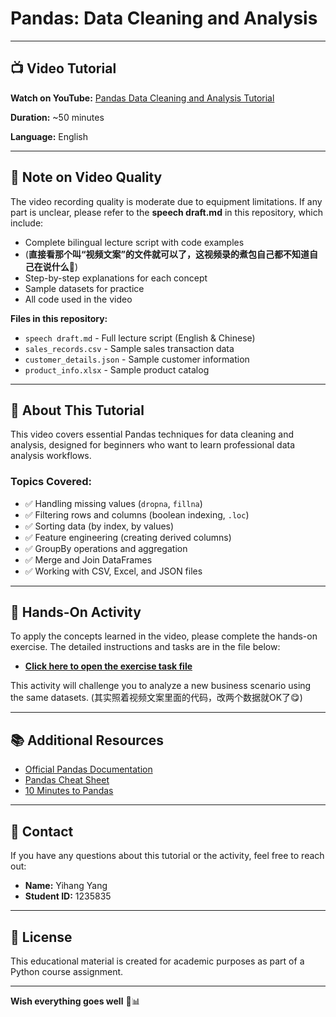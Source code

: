 # Pandas: Data Cleaning and Analysis

---

## 📺 Video Tutorial

**Watch on YouTube:** [Pandas Data Cleaning and Analysis Tutorial](https://youtu.be/_sBTNRvbjHU)

**Duration:** ~50 minutes

**Language:** English

---

## 📝 Note on Video Quality

The video recording quality is moderate due to equipment limitations. If any part is unclear, please refer to the **speech draft.md** in this repository, which include:

- Complete bilingual lecture script with code examples
- (**直接看那个叫“视频文案”的文件就可以了，这视频录的煮包自己都不知道自己在说什么**🤡)
- Step-by-step explanations for each concept
- Sample datasets for practice
- All code used in the video

**Files in this repository:**
- `speech draft.md` - Full lecture script (English & Chinese)
- `sales_records.csv` - Sample sales transaction data
- `customer_details.json` - Sample customer information
- `product_info.xlsx` - Sample product catalog

---

## 📖 About This Tutorial

This video covers essential Pandas techniques for data cleaning and analysis, designed for beginners who want to learn professional data analysis workflows. 

### Topics Covered:
- ✅ Handling missing values (`dropna`, `fillna`)
- ✅ Filtering rows and columns (boolean indexing, `.loc`)
- ✅ Sorting data (by index, by values)
- ✅ Feature engineering (creating derived columns)
- ✅ GroupBy operations and aggregation
- ✅ Merge and Join DataFrames
- ✅ Working with CSV, Excel, and JSON files

---

## 🎯 Hands-On Activity

To apply the concepts learned in the video, please complete the hands-on exercise. The detailed instructions and tasks are in the file below:

- **[Click here to open the exercise task file](./task.md)**

This activity will challenge you to analyze a new business scenario using the same datasets.
(其实照着视频文案里面的代码，改两个数据就OK了😋)

---

## 📚 Additional Resources

- [Official Pandas Documentation](https://pandas.pydata.org/docs/)
- [Pandas Cheat Sheet](https://pandas.pydata.org/Pandas_Cheat_Sheet.pdf)
- [10 Minutes to Pandas](https://pandas.pydata.org/docs/user_guide/10min.html)

---

## 🤝 Contact

If you have any questions about this tutorial or the activity, feel free to reach out:

- **Name:** Yihang Yang
- **Student ID:** 1235835

---

## 📄 License

This educational material is created for academic purposes as part of a Python course assignment.

---

**Wish everything goes well** 🐼📊
